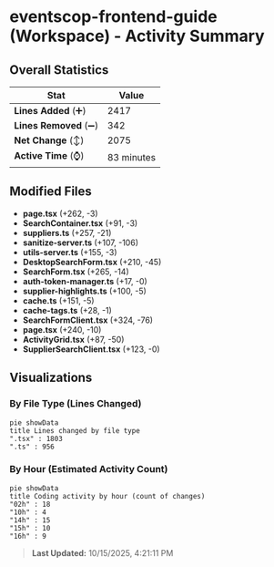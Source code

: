 # eventscop-frontend-guide (Workspace) - Activity Summary 

## Overall Statistics

| Stat                   | Value                                                             |
| ---------------------- | ----------------------------------------------------------------- |
| **Lines Added** (➕)   | 2417                                          |
| **Lines Removed** (➖) | 342                                        |
| **Net Change** (↕)    | 2075                |
| **Active Time** (⌚)   | 83 minutes |


## Modified Files
- **page.tsx** (+262, -3)
- **SearchContainer.tsx** (+91, -3)
- **suppliers.ts** (+257, -21)
- **sanitize-server.ts** (+107, -106)
- **utils-server.ts** (+155, -3)
- **DesktopSearchForm.tsx** (+210, -45)
- **SearchForm.tsx** (+265, -14)
- **auth-token-manager.ts** (+17, -0)
- **supplier-highlights.ts** (+100, -5)
- **cache.ts** (+151, -5)
- **cache-tags.ts** (+28, -1)
- **SearchFormClient.tsx** (+324, -76)
- **page.tsx** (+240, -10)
- **ActivityGrid.tsx** (+87, -50)
- **SupplierSearchClient.tsx** (+123, -0)

## Visualizations

### By File Type (Lines Changed)

```mermaid
pie showData
title Lines changed by file type
".tsx" : 1803
".ts" : 956
```

### By Hour (Estimated Activity Count)

```mermaid
pie showData
title Coding activity by hour (count of changes)
"02h" : 18
"10h" : 4
"14h" : 15
"15h" : 10
"16h" : 9
```


> **Last Updated:** 10/15/2025, 4:21:11 PM